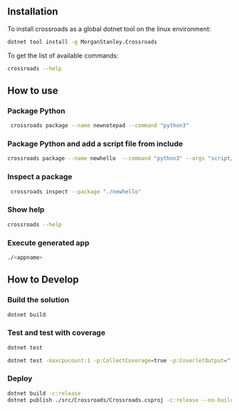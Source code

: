## Installation

To install crossroads as a global dotnet tool on the linux environment:

```sh
dotnet tool install -g MorganStanley.Crossroads
```
To get the list of available commands:

```sh
crossroads --help
```

## How to use

### Package Python

```sh
 crossroads package --name newnotepad --command "python3"
```

### Package Python and add a script file from include

```sh
crossroads package --name newhello  --command "python3" --args "script/crosspy.py" --location "./output" --include "../script" 
```

### Inspect a package

```sh
 crossroads inspect --package "./newhello"
```

### Show help

```sh
crossroads --help
```

### Execute generated app

```sh
./<appname>
```

## How to Develop

### Build the solution

```sh
dotnet build
```

### Test and test with coverage

```sh
dotnet test
```

```sh
dotnet test -maxcpucount:1 -p:CollectCoverage=true -p:CoverletOutput="../TestResults/" -p:MergeWith="../TestResults/coverage.json"
```

### Deploy

```sh
dotnet build -c:release
dotnet publish ./src/Crossroads/Crossroads.csproj -c:release --no-build
```

